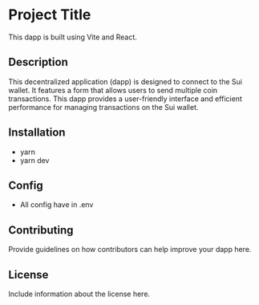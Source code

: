 # Project Title

This dapp is built using Vite and React.

## Description

This decentralized application (dapp) is designed to connect to the Sui wallet. It features a form that allows users to send multiple coin transactions. This dapp provides a user-friendly interface and efficient performance for managing transactions on the Sui wallet.

## Installation

 - yarn
 - yarn dev

## Config

 - All config have in .env

## Contributing

Provide guidelines on how contributors can help improve your dapp here.

## License

Include information about the license here.